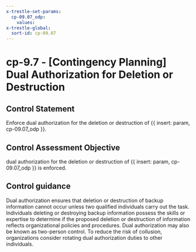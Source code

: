 ```yaml
---
x-trestle-set-params:
  cp-09.07_odp:
    values:
x-trestle-global:
  sort-id: cp-09.07
---
```


# cp-9.7 - \[Contingency Planning\] Dual Authorization for Deletion or Destruction

## Control Statement

Enforce dual authorization for the deletion or destruction of {{ insert: param, cp-09.07_odp }}.

## Control Assessment Objective

dual authorization for the deletion or destruction of {{ insert: param, cp-09.07_odp }} is enforced.

## Control guidance

Dual authorization ensures that deletion or destruction of backup information cannot occur unless two qualified individuals carry out the task. Individuals deleting or destroying backup information possess the skills or expertise to determine if the proposed deletion or destruction of information reflects organizational policies and procedures. Dual authorization may also be known as two-person control. To reduce the risk of collusion, organizations consider rotating dual authorization duties to other individuals.

